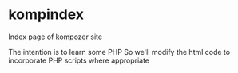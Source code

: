# kompindex
Index page of kompozer site

The intention is to learn some PHP
So we'll modify the html code to incorporate PHP scripts where appropriate
